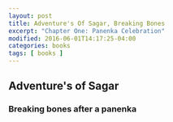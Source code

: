 ```yaml
---
layout: post
title: Adventure's Of Sagar, Breaking Bones
excerpt: "Chapter One: Panenka Celebration"
modified: 2016-06-01T14:17:25-04:00
categories: books
tags: [ books ]
---
```



## Adventure's of Sagar

### Breaking bones after a panenka
